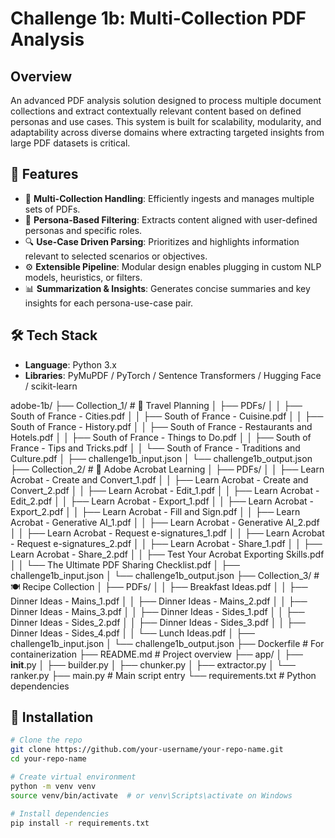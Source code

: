 # Challenge 1b: Multi-Collection PDF Analysis

## Overview

An advanced PDF analysis solution designed to process multiple document collections and extract contextually relevant content based on defined personas and use cases. This system is built for scalability, modularity, and adaptability across diverse domains where extracting targeted insights from large PDF datasets is critical.


## 🔧 Features

- 📁 **Multi-Collection Handling**: Efficiently ingests and manages multiple sets of PDFs.
- 🧠 **Persona-Based Filtering**: Extracts content aligned with user-defined personas and specific roles.
- 🔍 **Use-Case Driven Parsing**: Prioritizes and highlights information relevant to selected scenarios or objectives.
- ⚙️ **Extensible Pipeline**: Modular design enables plugging in custom NLP models, heuristics, or filters.
- 📊 **Summarization & Insights**: Generates concise summaries and key insights for each persona-use-case pair.


## 🛠 Tech Stack

- **Language**: Python 3.x
- **Libraries**: PyMuPDF / PyTorch / Sentence Transformers / Hugging Face / scikit-learn

adobe-1b/
├── Collection_1/                  # 🧳 Travel Planning
│   ├── PDFs/
│   │   ├── South of France - Cities.pdf
│   │   ├── South of France - Cuisine.pdf
│   │   ├── South of France - History.pdf
│   │   ├── South of France - Restaurants and Hotels.pdf
│   │   ├── South of France - Things to Do.pdf
│   │   ├── South of France - Tips and Tricks.pdf
│   │   └── South of France - Traditions and Culture.pdf
│   ├── challenge1b_input.json
│   └── challenge1b_output.json
├── Collection_2/                  # 📘 Adobe Acrobat Learning
│   ├── PDFs/
│   │   ├── Learn Acrobat - Create and Convert_1.pdf
│   │   ├── Learn Acrobat - Create and Convert_2.pdf
│   │   ├── Learn Acrobat - Edit_1.pdf
│   │   ├── Learn Acrobat - Edit_2.pdf
│   │   ├── Learn Acrobat - Export_1.pdf
│   │   ├── Learn Acrobat - Export_2.pdf
│   │   ├── Learn Acrobat - Fill and Sign.pdf
│   │   ├── Learn Acrobat - Generative AI_1.pdf
│   │   ├── Learn Acrobat - Generative AI_2.pdf
│   │   ├── Learn Acrobat - Request e-signatures_1.pdf
│   │   ├── Learn Acrobat - Request e-signatures_2.pdf
│   │   ├── Learn Acrobat - Share_1.pdf
│   │   ├── Learn Acrobat - Share_2.pdf
│   │   ├── Test Your Acrobat Exporting Skills.pdf
│   │   └── The Ultimate PDF Sharing Checklist.pdf
│   ├── challenge1b_input.json
│   └── challenge1b_output.json
├── Collection_3/                  # 🍽️ Recipe Collection
│   ├── PDFs/
│   │   ├── Breakfast Ideas.pdf
│   │   ├── Dinner Ideas - Mains_1.pdf
│   │   ├── Dinner Ideas - Mains_2.pdf
│   │   ├── Dinner Ideas - Mains_3.pdf
│   │   ├── Dinner Ideas - Sides_1.pdf
│   │   ├── Dinner Ideas - Sides_2.pdf
│   │   ├── Dinner Ideas - Sides_3.pdf
│   │   ├── Dinner Ideas - Sides_4.pdf
│   │   └── Lunch Ideas.pdf
│   ├── challenge1b_input.json
│   └── challenge1b_output.json
├── Dockerfile                     # For containerization
├── README.md                      # Project overview
├── app/
│   ├── __init__.py
│   ├── builder.py
│   ├── chunker.py
│   ├── extractor.py
│   └── ranker.py
├── main.py                        # Main script entry
└── requirements.txt              # Python dependencies

    
## 🚀 Installation

```bash
# Clone the repo
git clone https://github.com/your-username/your-repo-name.git
cd your-repo-name

# Create virtual environment
python -m venv venv
source venv/bin/activate  # or venv\Scripts\activate on Windows

# Install dependencies
pip install -r requirements.txt
